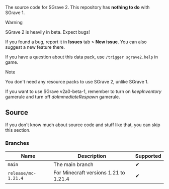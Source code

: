 The source code for SGrave 2. This repository has **nothing to do** with SGrave 1.

> [!WARNING]
> SGrave 2 is heavily in beta. Expect bugs!

If you found a bug, report it in **Issues** tab > **New issue**. You can also suggest a new feature there.

If you have a question about this data pack, use `/trigger sgrave2.help` in game.

> [!NOTE]
> You don't need any resource packs to use SGrave 2, unlike SGrave 1.
>
> If you want to use SGrave v2a0-beta-1, remember to turn on _keepInventory_ gamerule and turn off _doImmediateRespawn_ gamerule.

## Source
If you don't know much about source code and stuff like that, you can skip this section.

### Branches
| Name                 | Description                           | Supported |
| -------------------- | ------------------------------------- | --------- |
| `main`               | The main branch                       | ✔         |
| `release/mc-1.21.4`  | For Minecraft versions 1.21 to 1.21.4 | ✔         |
